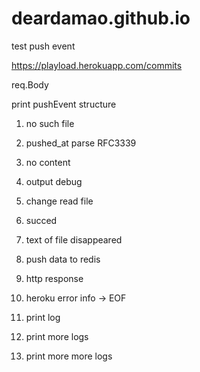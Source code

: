 # deardamao.github.io

test push event

https://playload.herokuapp.com/commits

req.Body

print pushEvent structure

1. no such file

2. pushed_at parse RFC3339

3. no content

4. output debug

5. change read file

6. succed

7. text of file disappeared

8. push data to redis

9. http response

10. heroku error info -> EOF

11. print log

12. print more logs

13. print more more logs
